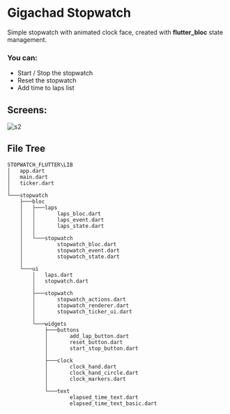 # Gigachad Stopwatch

Simple stopwatch with animated clock face, created with **flutter_bloc** state management.

### You can:
 <ul>
    <li>Start / Stop the stopwatch</li>
    <li>Reset the stopwatch</li>
    <li>Add time to laps list</li>
 </ul>

## Screens:
![s2](https://user-images.githubusercontent.com/33410494/147411810-8c004c69-2d2b-49ed-ae86-d34c554d8965.png)


## File Tree

```
STOPWATCH_FLUTTER\LIB
│   app.dart
│   main.dart
│   ticker.dart
│
└───stopwatch
    ├───bloc
    │   ├───laps
    │   │       laps_bloc.dart
    │   │       laps_event.dart
    │   │       laps_state.dart
    │   │
    │   └───stopwatch
    │           stopwatch_bloc.dart
    │           stopwatch_event.dart
    │           stopwatch_state.dart
    │
    └───ui
        │   laps.dart
        │   stopwatch.dart
        │
        ├───stopwatch
        │       stopwatch_actions.dart
        │       stopwatch_renderer.dart
        │       stopwatch_ticker_ui.dart
        │
        └───widgets
            ├───buttons
            │       add_lap_button.dart
            │       reset_button.dart
            │       start_stop_button.dart
            │
            ├───clock
            │       clock_hand.dart
            │       clock_hand_circle.dart
            │       clock_markers.dart
            │
            └───text
                    elapsed_time_text.dart
                    elapsed_time_text_basic.dart
```
